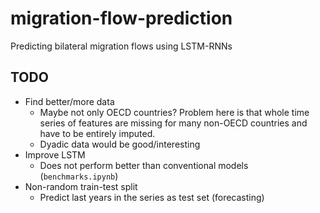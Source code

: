 # migration-flow-prediction

Predicting bilateral migration flows using LSTM-RNNs

## TODO

* Find better/more data
    - Maybe not only OECD countries? Problem here is that whole time series of features are missing for many non-OECD countries and have to be entirely imputed.
    - Dyadic data would be good/interesting
* Improve LSTM
    - Does not perform better than conventional models (`benchmarks.ipynb`)
* Non-random train-test split
    - Predict last years in the series as test set (forecasting)
